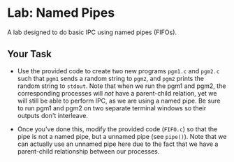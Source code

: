# Lab: Named Pipes

A lab designed to do basic IPC using named pipes (FIFOs).


## Your Task

* Use the provided code to create two new programs `pgm1.c` and `pgm2.c` such that `pgm1` sends a random string to `pgm2`, and `pgm2` prints the random string to `stdout`. Note that when we run the pgm1 and pgm2, the corresponding processes will *not* have a parent-child relation, yet we will still be able to perform IPC, as we are using a named pipe. 
Be sure to run pgm1 and pgm2 on two separate terminal windows so their outputs don't interleave.

* Once you've done this, modify the provided code (`FIFO.c`) so that the pipe is not a named pipe, but a unnamed pipe (see `pipe()`). Note that we can actually use an unnamed pipe here due to the fact that we have a parent-child relationship between our processes.
